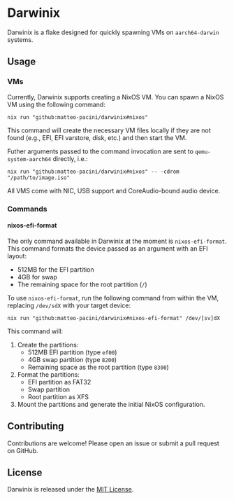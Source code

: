 # Darwinix

Darwinix is a flake designed for quickly spawning VMs on `aarch64-darwin` systems. 

## Usage

### VMs

Currently, Darwinix supports creating a NixOS VM. You can spawn a NixOS VM using the following command:

```
nix run "github:matteo-pacini/darwinix#nixos"
```

This command will create the necessary VM files locally if they are not found (e.g., EFI, EFI varstore, disk, etc.) and then start the VM.

Futher arguments passed to the command invocation are sent to `qemu-system-aarch64` directly, i.e.:

```
nix run "github:matteo-pacini/darwinix#nixos" -- -cdrom "/path/to/image.iso"
```

All VMS come with NIC, USB support and CoreAudio-bound audio device.

### Commands

#### nixos-efi-format

The only command available in Darwinix at the moment is `nixos-efi-format`. This command formats the device passed as an argument with an EFI layout:

- 512MB for the EFI partition
- 4GB for swap
- The remaining space for the root partition (`/`)

To use `nixos-efi-format`, run the following command from within the VM, replacing `/dev/sdX` with your target device:

```
nix run "github:matteo-pacini/darwinix#nixos-efi-format" /dev/[sv]dX
```

This command will:

1. Create the partitions:
    - 512MB EFI partition (type `ef00`)
    - 4GB swap partition (type `8200`)
    - Remaining space as the root partition (type `8300`)
2. Format the partitions:
    - EFI partition as FAT32
    - Swap partition
    - Root partition as XFS
3. Mount the partitions and generate the initial NixOS configuration.

## Contributing

Contributions are welcome! Please open an issue or submit a pull request on GitHub.

## License

Darwinix is released under the [MIT License](LICENSE).
